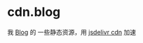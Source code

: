 # cdn.blog
我 [Blog](https://reb.mallotec.com) 的 一些静态资源，用 [jsdelivr cdn](https://www.jsdelivr.com/?docs=gh) 加速
